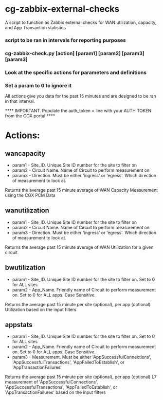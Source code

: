 # cg-zabbix-external-checks
A script to function as Zabbix external checks for WAN utilization, capacity, and App Transaction statistics

### script to be ran in intervals for reporting purposes
### cg-zabbix-check.py [action] [param1] [param2] [param3] [param3]
###  Look at the specific actions for parameters and definitions
### Set a param to 0 to ignore it

All actions give you data for the past 15 minutes and are designed to be ran in that interval.

**** IMPORTANT. Populate the auth_token =  line with your AUTH TOKEN from the CGX portal ****

# Actions:

## wancapacity
- param1 - Site_ID. Unique Site ID number for the site to filter on
- param2 - Circuit Name. Name of Circuit to perform measurement on
- param3 - Direction. Must be either 'ingress' or 'egress'. Which direction of measurement to look at.

Returns the average past 15 minute average of WAN Capacity Measurement using the CGX PCM Data

## wanutilization
- param1 - Site_ID. Unique Site ID number for the site to filter on
- param2 - Circuit Name. Name of Circuit to perform measurement on
- param3 - Direction. Must be either 'ingress' or 'egress'. Which direction of measurement to look at.

Returns the average past 15 minute average of WAN Utilization for a given circuit


## bwutilization
- param1 - Site_ID. Unique Site ID number for the site to filter on. Set to 0 for ALL sites
- param2 - App_Name. Friendly name of Circuit to perform measurement on. Set to 0 for ALL apps. Case Sensitive.

Returns the average past 15 minute per site (optional), per app (optional) Utilization based on the input filters


## appstats
- param1 - Site_ID. Unique Site ID number for the site to filter on. Set to 0 for ALL sites
- param2 - App_Name. Friendly name of Circuit to perform measurement on. Set to 0 for ALL apps. Case Sensitive.
- param3 - Measurement. Must be either 'AppSuccessfulConnections', 'AppSuccessfulTransactions', 'AppFailedToEstablish', or 'AppTransactionFailures'

Returns the average past 15 minute per site (optional), per app (optional) L7 measurement of 'AppSuccessfulConnections', 'AppSuccessfulTransactions', 'AppFailedToEstablish', or 'AppTransactionFailures' based on the input filters




